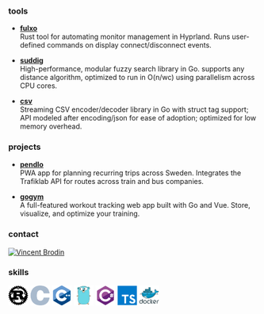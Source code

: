 <!-- <p align="center"><i>"Simplicity is the ultimate sophistication."</i></p> -->
### tools

- [**fulxo**](https://github.com/VincentBrodin/fluxo)  
Rust tool for automating monitor management in Hyprland. Runs user-defined commands on display connect/disconnect events.

- [**suddig**](https://github.com/VincentBrodin/suddig)  
High-performance, modular fuzzy search library in Go. supports any distance algorithm, optimized to run in O(n/wc) using parallelism across CPU cores.

- [**csv**](https://github.com/VincentBrodin/csv)  
Streaming CSV encoder/decoder library in Go with struct tag support; API modeled after encoding/json for ease of adoption; optimized for low memory overhead.

### projects

- [**pendlo**](https://github.com/VincentBrodin/pendlo)  
PWA app for planning recurring trips across Sweden. Integrates the Trafiklab API for routes across train and bus companies.

- [**gogym**](https://github.com/VincentBrodin/gogym)  
A full-featured workout tracking web app built with Go and Vue. Store, visualize, and optimize your training.

### contact

<p align="left">
<a href="https://linkedin.com/in/vincent-brodin-820051242" target="_blank">
<img align="center" src="https://raw.githubusercontent.com/rahuldkjain/github-profile-readme-generator/master/src/images/icons/Social/linked-in-alt.svg" alt="Vincent Brodin" height="30" width="40" />
</a>
</p>

### skills

<p align="left">
<img src="https://raw.githubusercontent.com/devicons/devicon/master/icons/rust/rust-original.svg" alt="Rust" width="40" height="40"/>
<img src="https://raw.githubusercontent.com/devicons/devicon/master/icons/c/c-original.svg" alt="C" width="40" height="40"/>
<img src="https://raw.githubusercontent.com/devicons/devicon/master/icons/cplusplus/cplusplus-original.svg" alt="C++" width="40" height="40"/>
<img src="https://raw.githubusercontent.com/devicons/devicon/master/icons/go/go-original.svg" alt="Go" width="40" height="40"/>
<img src="https://raw.githubusercontent.com/devicons/devicon/master/icons/csharp/csharp-original.svg" alt="C#" width="40" height="40"/>
<img src="https://raw.githubusercontent.com/devicons/devicon/master/icons/typescript/typescript-original.svg" alt="TS" width="40" height="40"/>
<img src="https://raw.githubusercontent.com/devicons/devicon/master/icons/docker/docker-original-wordmark.svg" alt="Docker" width="40" height="40"/>
</p>

